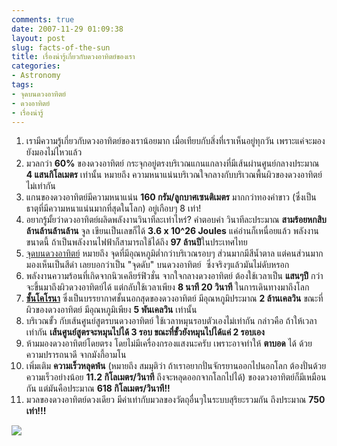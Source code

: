 ```yaml
---
comments: true
date: 2007-11-29 01:09:38
layout: post
slug: facts-of-the-sun
title: เรื่องน่ารู้เกี่ยวกับดวงอาทิตย์ของเรา
categories:
- Astronomy
tags:
- จุดบนดวงอาทิตย์
- ดวงอาทิตย์
- เรื่องน่ารู้
---
```


1. เรามีความรู้เกี่ยวกับดวงอาทิตย์ของเราน้อยมาก เมื่อเทียบกับสิ่งที่เราเห็นอยู่ทุกวัน เพราะแค่จะมอง ยังมองไม่ไหวแล้ว
2. มวลกว่า **60%** ของดวงอาทิตย์ กระจุกอยู่ตรงบริเวณแกนแกลางที่มีเส้นผ่านศูนย์กลางประมาณ **4 แสนกิโลเมตร** เท่านั้น หมายถึง ความหนาแน่นบริเวณใจกลางกับบริเวณพื้นผิวของดวงอาทิตย์ ไม่เท่ากัน
3. แกนของดวงอาทิตย์มีความหนาแน่น **160 กรัม/ลูกบาศเซนติเมตร** มากกว่าทองคำขาว (ซึ่งเป็นธาตุที่มีความหนาแน่นมากที่สุดในโลก) อยู่เกือบๆ 8 เท่า!
4. อยากรู้มั้ยว่าดวงอาทิตย์ผลิดพลังงานวินาทีละเท่าไหร่? คำตอบคำ วินาทีละประมาณ **สามร้อยหกสิบ ล้านล้านล้านล้าน** จูล เขียนเป็นเลขก็ได้ **3.6 x 10^26 Joules** แค่อ่านก็เหนื่อยแล้ว พลังงานขนาดนี้ ถ้าเป็นพลังงานไฟฟ้าก็สามารถใช้ได้ถึง **97 ล้านปี**ในประเทศไทย
5. [จุดบนดวงอาทิตย์](http://en.wikipedia.org/wiki/Sunspot) หมายถึง จุดที่มีอุณหภูมิต่ำกว่าบริเวณรอบๆ ส่วนมากมีสีน้ำตาล แต่คนส่วนมากมองเห็นเป็นสีดำ เลยบอกว่าเป็น "จุดดับ" บนดวงอาทิตย์  ซึ่งจริงๆแล้วมันไม่ดับหรอก
6. พลังงานความร้อนที่เกิดจากนิวเคลียร์ฟิวชั่น จากใจกลางดวงอาทิตย์ ต้องใช้เวลาเป็น **แสนๆปี** กว่าจะขึ้นมาถึงผิวดวงอาทิตย์ได้ แต่กลับใช้เวลาเพียง **8 นาที 20 วินาที** ในการเดินทางมาถึงโลก
7. **[ชั้นโคโรนา](http://en.wikipedia.org/wiki/Corona)** ซึ่งเป็นบรรยากาศชั้นนอกสุดของดวงอาทิตย์ มีอุณหภูมิประมาณ **2 ล้านเคลวิน** ขณะที่ผิวของดวงอาทิตย์ มีอุณหภูมิเพียง **5 พันเคลวิน** เท่านั้น
8. บริเวณขั้ว กับเส้นศูนย์สูตรบนดวงอาทิตย์ ใช้เวลาหมุนรอบตัวเองไม่เท่ากัน กล่าวคือ ถ้าให้เวลาเท่ากัน **เส้นศูนย์สูตรจะหมุนไปได้ 3 รอบ ขณะที่ขั้วยังหมุนไปได้แค่ 2 รอบเอง**
9. ห้ามมองดวงอาทิตย์โดยตรง โดยไม่มีเครื่องกรองแสงนะครับ เพราะอาจทำให้ **ตาบอด** ได้ ด้วยความปรารถนาดี จากมังกี้อามโน
10. เพิ่มเติม **ความเร็วหลุดพ้น** (หมายถึง สมมุติว่า ถ้าเราอยากปั่นจักรยานออกไปนอกโลก ต้องปั่นด้วยความเร็วอย่างน้อย **11.2 กิโลเมตร/วินาที** ถึงจะหลุดออกจากโลกไปได้) ของดวงอาทิตย์ก็มีเหมือนกัน แต่มันคือประมาณ **618 กิโลเมตร/วินาที!!**
11. มวลของดวงอาทิตย์ดวงเดียว มีค่าเท่ากับมวลของวัตถุอื่นๆในระบบสุริยะรวมกัน ถึงประมาณ **750 เท่า!!!**

[![](http://files.armno.in.th/uploads/2007/11/4525731804_b45c515c96_z.jpg)](http://files.armno.in.th/uploads/2007/11/4525731804_b45c515c96_z.jpg)
